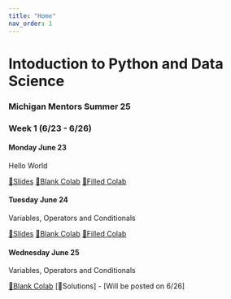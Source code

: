 ```yaml
---
title: "Home"
nav_order: 1
---
```

# Intoduction to Python and Data Science
### Michigan Mentors Summer 25

### Week 1 (6/23 - 6/26)
#### Monday June 23
Hello World

[📜Slides](https://docs.google.com/presentation/d/1G0ubaUQBtH_Z0I1ymuxeSGkN-n3aEkA4) [📄Blank Colab](https://colab.research.google.com/drive/1j137qsckIWSMafGc3hMvO2N3gMr0HofZ) [📝Filled Colab](https://colab.research.google.com/drive/1F6tcqpwqlo4De3b7_zH_4sz8at4vf43g)

#### Tuesday June 24
Variables, Operators and Conditionals

[📜Slides](https://docs.google.com/presentation/d/1BTZPDxPLZqnnunDJzuD7BDwfUWGmg4Cc) [📄Blank Colab](https://colab.research.google.com/drive/17KqADN9keBSl4b1-TsUnlS0kItr9oiOb) [📝Filled Colab](https://colab.research.google.com/drive/1zIqXLcrAUxfoJzSvCQbBfVZWxd-Q2Oln)

#### Wednesday June 25
Variables, Operators and Conditionals

[📄Blank Colab](https://colab.research.google.com/drive/1oY58IzLCdmXLPot-E2Zvpmd4P5ekX2Zw#scrollTo=-pDrlxDW7U4o) [📝Solutions] - [Will be posted on 6/26]